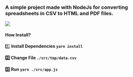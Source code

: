 ### A simple project made with NodeJs for converting spreadsheets in CSV to HTML and PDF files.

<img src="https://i.ibb.co/pXPBpdh/Sem-Ti-tulo.png"/>

#### How Install?

1️⃣ <strong> Install Dependencies <strong/>
`yarn install`
  
2️⃣ <strong> Change File <strong/>
`./src/tmp/data.csv`
  
3️⃣ <strong> Run <strong/>
`yarn ./src/app.js`
